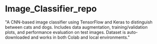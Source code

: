 # Image_Classifier_repo
"A CNN-based image classifier using TensorFlow and Keras to distinguish between cats and dogs. Includes data augmentation, training/validation plots, and performance evaluation on test images. Dataset is auto-downloaded and works in both Colab and local environments."
